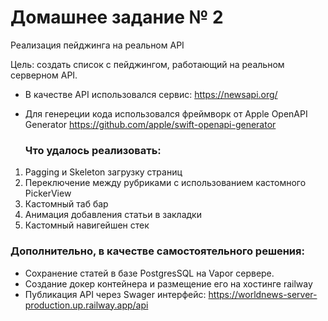 # Домашнее задание № 2
Реализация пейджинга на реальном API

Цель:
создать список с пейджингом, работающий на реальном серверном API.

- В качестве API использовался сервис: https://newsapi.org/
- Для генереции кода использовался фреймворк от Apple OpenAPI Generator https://github.com/apple/swift-openapi-generator

  ### Что удалось реализовать:
1. Pagging и Skeleton загрузку страниц
2. Переключение между рубриками с использованием кастомного PickerView
3. Кастомный таб бар
4. Анимация добавления статьи в закладки
5. Кастомный навигейшен стек

### Дополнительно, в качестве самостоятельного решения:
- Сохранение статей в базе PostgresSQL на Vapor сервере.
- Создание докер контейнера и размещение его на хостинге railway
- Публикация API через Swager интерфейс: https://worldnews-server-production.up.railway.app/api
   


